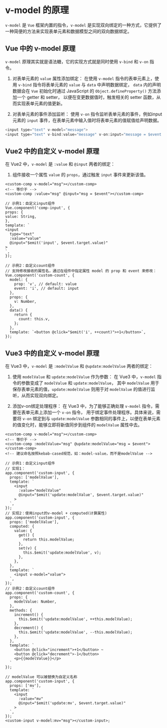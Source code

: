 # v-model 的原理
`v-model` 是 `Vue` 框架内置的指令，`v-model` 是实现双向绑定的一种方式，它提供了一种简便的方法来实现表单元素和数据模型之间的双向数据绑定。
## Vue 中的 v-model 原理
`v-model` 原理其实就是语法糖，它的实现方式就是同时使用 `v-bind` 和 `v-on` 指令。

1. 对表单元素的 `value` 属性添加绑定：
在使用 `v-model` 指令的表单元素上，使用 `v-bind` 指令将表单元素的 `value` 与 `data` 中声明数据绑定，
`data` 内的声明数据会在 `Vue` 初始化时通过 JavaScript 的 `Object.defineProperty()` 方法添加一个 getter 和 setter，
以便在变更数据值时，触发相关的 setter 函数，从而实现表单元素的值更新。

2. 对表单元素的事件添加监听：
使用 `v-on` 指令监听表单元素的事件，例如input元素的 `input` 事件，在表单元素中输入值时将表单元素的值赋值给声明数据。

```javascript
<input type="text" v-model="message">
<input type="text" v-bind:value="message" v-on:input="message = $event.target.value">
```

## Vue2 中的自定义 v-model 原理
在 Vue2 中，`v-model` 是 `:value` 和 `@input` 两者的绑定：
1. 组件接收一个属性 `value` 的 `props`，通过触发 `input` 事件来更新该值。
```vue
<custom-comp v-model="msg"></custom-comp>
<!-- 等价于 -->
<custom-comp :value="msg" @input="msg = $event"></custom-comp>
```
```vue
// 示例1：自定义input组件
Vue.component('comp-input', {
props: {
value: String,
},
template: `
<input
  type="text"
  :value="value"
  @input="$emit('input', $event.target.value)"
>
`,
});
```
```vue
// 示例2：自定义count组件
// 支持修改接收的属性名，通过在组件中指定属性 model 的 prop 和 event 来修改：
Vue.component('custom-count', {
  model: {
    prop: 'v', // default: value
    event: 'i', // default: input
  },
  props: {
    v: Number,
  },
  data() {
    return {
      count: this.v,
    };
  },
  template: `<button @click="$emit('i', ++count)">+1</button>`,
});
```

## Vue3 中的自定义 v-model 原理
在 Vue3 中，`v-model` 是 `:modelValue` 和 `@update:modelValue` 两者的绑定：

1. 使用 `modelValue` 和 `update:modelValue` 作为参数：
在 Vue3 中，`v-model` 指令的参数变成了 `modelValue` 和 `update:modelValue`，
其中 `modelValue` 用于保存表单元素的值，`update:modelValue` 则用于对 `modelValue` 的值进行监听，从而实现双向绑定。

2. 添加v-on绑定处理程序：
在 Vue3 中，为了能够正确处理 `v-model` 指令，需要在表单元素上添加一个 `v-on` 指令，
用于绑定事件处理程序。具体来说，需要将 `v-on` 绑定到与 `update:modelValue` 参数相同的事件上，以便在表单元素的值变化时，能够立即将新值同步到组件的 `modelValue` 属性中去。
```vue
<custom-comp v-model="msg"></custom-comp>
<!-- 等价于 -->
<custom-comp :modelValue="msg" @update:modelValue="msg = $event"></custom-comp>
<!-- 建议命名按照kebab-cased规范，如：model-value，而不是modelValue -->
```
```vue
// 示例1：自定义input组件
// 实现1：
app.component('custom-input', {
  props: ['modelValue'],
  template: `
    <input
      :value="modelValue"
      @input="$emit('update:modelValue', $event.target.value)"
    >
  `,
});
// 实现2：使用input的v-model + computed(计算属性)
app.component('custom-input', {
  props: ['modelValue'],
  computed: {
    value: {
      get() {
        return this.modelValue;
      },
      set(v) {
        this.$emit('update:modelValue', v);
      },
    },
  },
  template: `
    <input v-model="value">
  `,
});
// 示例2：自定义count组件
app.component('custom-count', {
  props: {
    modelValue: Number,
  },
  methods: {
    increment() {
      this.$emit('update:modelValue', ++this.modelValue);
    },
    decrement() {
      this.$emit('update:modelValue', --this.modelValue);
    },
  },
  template: `
    <button @click="increment">+1</button> ~
    <button @click="decrement">-1</button>
    <p>{{modelValue}}</p>
  `
});
```
```vue
// modelValue 可以被替换为自定义名称
app.component('custom-input', {
  props: ['mv'],
  template: `
    <input
      :value="mv"
      @input="$emit('update:mv', $event.target.value)"
    >
  `,
});
<custom-input v-model:mv="msg"></custom-input>;
```
